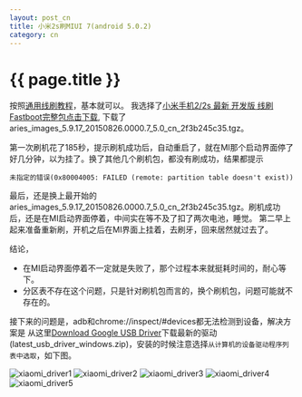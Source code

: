 ```yaml
---
layout: post_cn
title: 小米2s刷MIUI 7(android 5.0.2)
category: cn
---
```


{{ page.title }}
================

按照[通用线刷教程](http://www.miui.com/shuaji-393.html)，基本就可以。
我选择了[小米手机2/2s 最新 开发版 线刷Fastboot完整包点击下载](http://www.miui.com/shuaji-393.html), 下载了aries_images_5.9.17_20150826.0000.7_5.0_cn_2f3b245c35.tgz。

第一次刷机花了185秒，提示刷机成功后，自动重启了，就在MI那个启动界面停了好几分钟，以为挂了。换了其他几个刷机包，都没有刷成功，结果都提示

    未指定的错误(0x80004005: FAILED (remote: partition table doesn't exist))

最后，还是换上最开始的aries_images_5.9.17_20150826.0000.7_5.0_cn_2f3b245c35.tgz。刷机成功后，还是在MI启动界面停着，中间实在等不及了扣了两次电池，睡觉。
第二早上起来准备重新刷，开机之后在MI界面上挂着，去刷牙，回来居然就过去了。

结论，

* 在MI启动界面停着不一定就是失败了，那个过程本来就挺耗时间的，耐心等下。
* 分区表不存在这个问题，只是针对刷机包而言的，换个刷机包，问题可能就不存在的。

接下来的问题是，adb和chrome://inspect/#devices都无法检测到设备，解决方案是
从这里[Download Google USB Driver](http://developer.android.com/sdk/win-usb.html)下载最新的驱动(latest_usb_driver_windows.zip)，安装的时候注意选择`从计算机的设备驱动程序列表中选取`，如下图。

![xiaomi_driver1](https://cloud.githubusercontent.com/assets/288207/10123276/697888fe-6568-11e5-934d-d78e0785c8ab.png)
![xiaomi_driver2](https://cloud.githubusercontent.com/assets/288207/10123277/69a0c3fa-6568-11e5-93d5-e754a46b2b70.png)
![xiaomi_driver3](https://cloud.githubusercontent.com/assets/288207/10123453/7f6b2e56-656c-11e5-891c-c185787c9405.png)
![xiaomi_driver4](https://cloud.githubusercontent.com/assets/288207/10123416/8184522c-656b-11e5-8879-ba4d34a6f6fe.png)
![xiaomi_driver5](https://cloud.githubusercontent.com/assets/288207/10123418/81862f5c-656b-11e5-885c-9bb9faa4c999.png)
